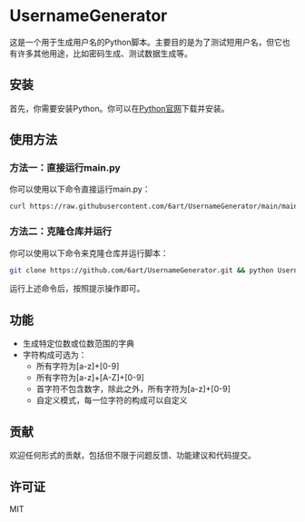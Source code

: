 
# UsernameGenerator

这是一个用于生成用户名的Python脚本。主要目的是为了测试短用户名，但它也有许多其他用途，比如密码生成、测试数据生成等。

## 安装

首先，你需要安装Python。你可以在[Python官网](https://www.python.org/)下载并安装。

## 使用方法

### 方法一：直接运行main.py

你可以使用以下命令直接运行main.py：

```bash
curl https://raw.githubusercontent.com/6art/UsernameGenerator/main/main.py | python
```

### 方法二：克隆仓库并运行

你可以使用以下命令来克隆仓库并运行脚本：

```bash
git clone https://github.com/6art/UsernameGenerator.git && python UsernameGenerator/main.py
```

运行上述命令后，按照提示操作即可。

## 功能

- 生成特定位数或位数范围的字典
- 字符构成可选为：
    - 所有字符为[a-z]+[0-9]
    - 所有字符为[a-z]+[A-Z]+[0-9]
    - 首字符不包含数字，除此之外，所有字符为[a-z]+[0-9]
    - 自定义模式，每一位字符的构成可以自定义

## 贡献

欢迎任何形式的贡献，包括但不限于问题反馈、功能建议和代码提交。

## 许可证

MIT
```
